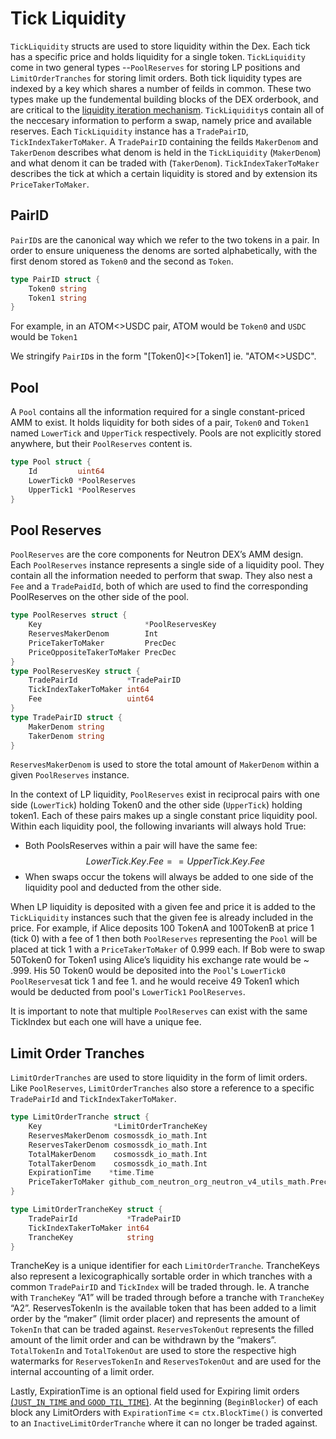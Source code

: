 # Tick Liquidity

`TickLiquidity` structs are used to store liquidity within the Dex. Each tick has a specific price and holds liquidity for a single token. `TickLiquidity` come in two general types --`PoolReserves` for storing LP positions and `LimitOrderTranches` for storing limit orders. Both tick liquidity types are indexed by a key which shares a number of feilds in common. These two types make up the fundemental building blocks of the DEX orderbook, and are critical to the [liquidity iteration mechanism](docs/neutron/modules/dex/overview/concepts/liquidity-iteration.md). `TickLiquidity`s contain all of the neccesary information to perform a swap, namely price and available reserves. Each `TickLiquidity` instance has a `TradePairID`, `TickIndexTakerToMaker`. A `TradePairID` containing the feilds `MakerDenom` and `TakerDenom` describes what denom is held in the `TickLiquidity` (`MakerDenom`) and what denom it can be traded with (`TakerDenom`). `TickIndexTakerToMaker` describes the tick at which a certain liquidity is stored and by extension its `PriceTakerToMaker`.

## PairID

`PairID`s are the canonical way which we refer to the two tokens in a pair. In order to ensure uniqueness the denoms are sorted alphabetically, with the first denom stored as `Token0` and the second as `Token`.

```go
type PairID struct {
    Token0 string
    Token1 string
}
```

For example, in an ATOM<\>USDC pair, ATOM would be `Token0` and `USDC` would be `Token1`

We stringify `PairID`s in the form "[Token0]<\>[Token1] ie. "ATOM<\>USDC".


## Pool
A `Pool` contains all the information required for a single constant-priced AMM to exist. It holds liquidity for both sides of a pair, `Token0` and `Token1` named `LowerTick` and `UpperTick` respectively. Pools are not explicitly stored anywhere, but their `PoolReserves` content is.
```go
type Pool struct {
    Id         uint64
    LowerTick0 *PoolReserves
    UpperTick1 *PoolReserves
}
```

## Pool Reserves

`PoolReserves` are the core components for Neutron DEX’s AMM design. Each `PoolReserves` instance represents a single side of a liquidity pool. They contain all the information needed to perform that swap.  They also nest a `Fee` and a `TradePaidId`, both of which are used to find the corresponding PoolReserves on the other side of the pool.

```go
type PoolReserves struct {
    Key                       *PoolReservesKey
    ReservesMakerDenom        Int
    PriceTakerToMaker         PrecDec
    PriceOppositeTakerToMaker PrecDec
}
type PoolReservesKey struct {
    TradePairId           *TradePairID
    TickIndexTakerToMaker int64
    Fee                   uint64
}
type TradePairID struct {
    MakerDenom string
    TakerDenom string
}
```

`ReservesMakerDenom` is used to store the total amount of `MakerDenom` within a given `PoolReserves` instance.

In the context of LP liquidity, `PoolReserves` exist in reciprocal pairs with one side (`LowerTick`) holding Token0 and the other side (`UpperTick`) holding token1. Each of these pairs makes up a single constant price liquidity pool. Within each liquidity pool, the following invariants will always hold True:

* Both PoolsReserves within a pair will have the same fee: $$LowerTick.Key.Fee == UpperTick.Key.Fee$$
* When swaps occur the tokens will always be added to one side of the liquidity pool and deducted from the other side.

When LP liquidity is deposited with a given fee and price it is added to the `TickLiquidity` instances such that the given fee is already included in the price. For example, if Alice deposits 100 TokenA  and 100TokenB at price 1 (tick 0) with a fee of 1 then both `PoolReserves` representing the `Pool` will be placed at tick  1 with a `PriceTakerToMaker` of 0.999 each. If Bob were to swap 50Token0 for Token1 using Alice’s liquidity his exchange rate would be \~ .999. His 50 Token0 would be deposited into the `Pool`'s `LowerTick0 PoolReserves`at tick 1 and fee 1. and he would receive 49 Token1 which would be deducted from  pool's `LowerTick1` `PoolReserves`.


It is important to note that multiple `PoolReserves` can exist with the same TickIndex but each one will have a unique fee.

## Limit Order Tranches

`LimitOrderTranches` are used to store liquidity in the form of limit orders. Like `PoolReserves`, `LimitOrderTranches` also store a reference to a specific `TradePairId` and `TickIndexTakerToMaker`.

```go
type LimitOrderTranche struct {
    Key                *LimitOrderTrancheKey
    ReservesMakerDenom cosmossdk_io_math.Int
    ReservesTakerDenom cosmossdk_io_math.Int
    TotalMakerDenom    cosmossdk_io_math.Int
    TotalTakerDenom    cosmossdk_io_math.Int
    ExpirationTime    *time.Time
    PriceTakerToMaker github_com_neutron_org_neutron_v4_utils_math.PrecDec
}
```

```go
type LimitOrderTrancheKey struct {
    TradePairId           *TradePairID
    TickIndexTakerToMaker int64
    TrancheKey            string
}
```

TrancheKey is a unique identifier for each `LimitOrderTranche`. TrancheKeys also represent a lexicographically sortable order in which tranches with a common `TradePairID` and `TickIndex` will be traded through. Ie. A tranche with `TrancheKey` “A1” will be traded through before a tranche with `TrancheKey` “A2”. ReservesTokenIn is the available token that has been added to a limit order by the “maker” (limit order placer) and represents the amount of `TokenIn` that can be traded against. `ReservesTokenOut` represents the filled amount of the limit order and can be withdrawn by the “makers”. `TotalTokenIn` and `TotalTokenOut` are used to store the respective high watermarks for `ReservesTokenIn` and `ReservesTokenOut` and are used for the internal accounting of a limit order.

Lastly, ExpirationTime is an optional field used for Expiring limit orders [(`JUST_IN_TIME` and `GOOD_TIL_TIME`)](docs/neutron/modules/dex/messages.md#order-types). At the beginning (`BeginBlocker`) of each block any LimitOrders with `ExpirationTime` <= `ctx.BlockTime()` is converted to an `InactiveLimitOrderTranche` where it can no longer be traded against.
